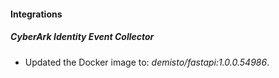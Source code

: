 #### Integrations
##### CyberArk Identity Event Collector
- Updated the Docker image to: *demisto/fastapi:1.0.0.54986*.
